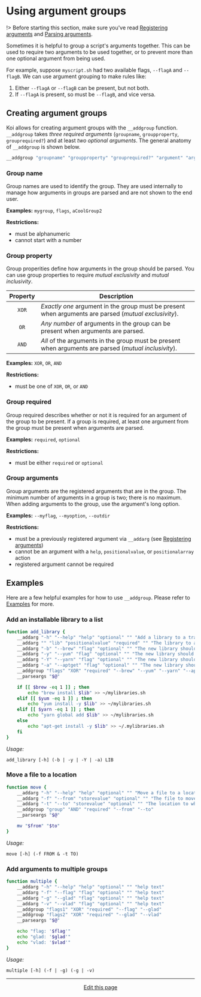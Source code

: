 # Using argument groups
!> Before starting this section, make sure you've read [Registering arguments](/registering_arguments) and [Parsing arguments](/parsing_arguments).

Sometimes it is helpful to group a script's arguments together. This can be used to require two arguments to be used together, or to prevent more than one optional argument from being used.

For example, suppose `myscript.sh` had two available flags, `--flagA` and `--flagB`. We can use argument grouping to make rules like:
1. Either `--flagA` or `--flagB` can be present, but not both.
2. If `--flagA` is present, so must be `--flagB`, and vice versa.

## Creating argument groups
Koi allows for creating argument groups with the `__addgroup` function. `__addgroup` takes _three required arguments_ (`groupname`, `groupproperty`, `grouprequired?`) and at least _two optional arguments_. The general anatomy of `__addgroup` is shown below.

```bash
__addgroup "groupname" "groupproperty" "grouprequired?" "argument" "argument" ...
```

### Group name
Group names are used to identify the group. They are used internally to manage how arguments in groups are parsed and are not shown to the end user.

**Examples:** `mygroup`, `flags`, `aCoolGroup2`

**Restrictions:**
* must be alphanumeric
* cannot start with a number

### Group property
Group properities define how arguments in the group should be parsed. You can use group properties to require _mutual exclusivity_ and _mutual inclusivity_.

| Property | Description |
|:--------:|-------------|
| `XOR` | _Exactly one_ argument in the group must be present when arguments are parsed (_mutual exclusivity_). |
| `OR` | _Any number_ of arguments in the group can be present when arguments are parsed. |
| `AND` | _All_ of the arguments in the group must be present when arguments are parsed (_mutual inclusivity_). |

**Examples:** `XOR`, `OR`, `AND`

**Restrictions:**
* must be one of `XOR`, `OR`, or `AND`

### Group required
Group required describes whether or not it is required for an argument of the group to be present. If a group is required, at least one argument from the group must be present when arguments are parsed.

**Examples:** `required`, `optional`

**Restrictions:**
* must be either `required` or `optional`

### Group arguments
Group arguments are the registered arguments that are in the group. The minimum number of arguments in a group is two; there is no maximum. When adding arguments to the group, use the argument's long option.

**Examples:** `--myflag`, `--myoption`, `--outdir`

**Restrictions:**
* must be a previously registered argument via `__addarg` (see [Registering arguments](/registering_arguments))
* cannot be an argument with a `help`, `positionalvalue`, or `positionalarray` action
* registered argument cannot be required

## Examples
Here are a few helpful examples for how to use `__addgroup`. Please refer to [Examples](/examples) for more.

### Add an installable library to a list
```bash
function add_library {
	__addarg "-h" "--help" "help" "optional" "" "Add a library to a trackable list"
	__addarg "" "lib" "positionalvalue" "required" "" "The library to add"
	__addarg "-b" "--brew" "flag" "optional" "" "The new library should be installed via Homebrew"
	__addarg "-y" "--yum" "flag" "optional" "" "The new library should be installed via yum"
	__addarg "-Y" "--yarn" "flag" "optional" "" "The new library should be installed via yarn"
	__addarg "-a" "--aptget" "flag" "optional" "" "The new library should be installed via apt-get"
	__addgroup "flags" "XOR" "required" "--brew" "--yum" "--yarn" "--aptget"
	__parseargs "$@"

	if [[ $brew -eq 1 ]] ; then
		echo "brew install $lib" >> ~/mylibraries.sh
	elif [[ $yum -eq 1 ]] ; then
		echo "yum install -y $lib" >> ~/mylibraries.sh
	elif [[ $yarn -eq 1 ]] ; then
		echo "yarn global add $lib" >> ~/mylibraries.sh
	else
		echo "apt-get install -y $lib" >> ~/.mylibraries.sh
	fi
}
```
_Usage:_
```
add_library [-h] (-b | -y | -Y | -a) LIB
```

### Move a file to a location
```bash
function move {
	__addarg "-h" "--help" "help" "optional" "" "Move a file to a location"
	__addarg "-f" "--from" "storevalue" "optional" "" "The file to move" "__verifyfile"
	__addarg "-t" "--to" "storevalue" "optional" "" "The location to which to move"
	__addgroup "group" "AND" "required" "--from" "--to"
	__parseargs "$@"

	mv "$from" "$to"
}
```
_Usage:_
```
move [-h] (-f FROM & -t TO)
```

### Add arguments to multiple groups
```bash
function multiple {
	__addarg "-h" "--help" "help" "optional" "" "help text"
	__addarg "-f" "--flag" "flag" "optional" "" "help text"
	__addarg "-g" "--glad" "flag" "optional" "" "help text"
	__addarg "-v" "--vlad" "flag" "optional" "" "help text"
	__addgroup "flags1" "XOR" "required" "--flag" "--glad"
	__addgroup "flags2" "XOR" "required" "--glad" "--vlad"
	__parseargs "$@"

	echo "flag: '$flag'"
	echo "glad: '$glad'"
	echo "vlad: '$vlad'"
}
```
_Usage:_
```
multiple [-h] (-f | -g) (-g | -v)
```

<hr>
<div style="text-align:center">
	<a class="edit-link" href="https://github.com/wcarhart/docs/blob/master/docs/koi/using_argument_groups.md" target="_blank"><i class="fas fa-edit"></i> Edit this page</a>
</div>